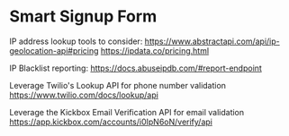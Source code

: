 # Smart Signup Form

IP address lookup tools to consider:
https://www.abstractapi.com/api/ip-geolocation-api#pricing
https://ipdata.co/pricing.html


IP Blacklist reporting:
https://docs.abuseipdb.com/#report-endpoint


Leverage Twilio's Lookup API for phone number validation
https://www.twilio.com/docs/lookup/api

Leverage the Kickbox Email Verification API for email validation
https://app.kickbox.com/accounts/i0IpN6oN/verify/api


